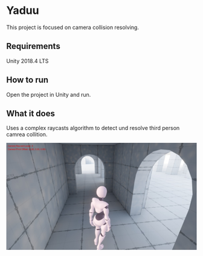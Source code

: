# Yaduu

This project is focused on camera collision resolving.

## Requirements

Unity 2018.4 LTS

## How to run

Open the project in Unity and run.

## What it does

Uses a complex raycasts algorithm to detect und resolve third person camrea collition.

![Image 1](/char.jpg?raw=true)


